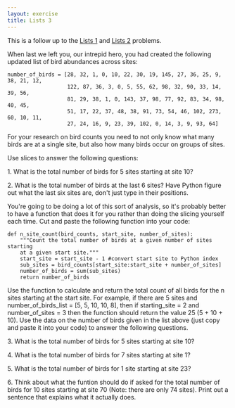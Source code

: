 ```yaml
---
layout: exercise
title: Lists 3
---
```


This is a follow up to the [Lists 1](/exercises/lists-1) and [Lists
2](/exercises/lists-2) problems.

When last we left you, our intrepid hero, you had created the following
updated list of bird abundances across sites:

```
number_of_birds = [28, 32, 1, 0, 10, 22, 30, 19, 145, 27, 36, 25, 9, 38, 21, 12,
                   122, 87, 36, 3, 0, 5, 55, 62, 98, 32, 90, 33, 14, 39, 56,
                   81, 29, 38, 1, 0, 143, 37, 98, 77, 92, 83, 34, 98, 40, 45,
                   51, 17, 22, 37, 48, 38, 91, 73, 54, 46, 102, 273, 60, 10, 11,
                   27, 24, 16, 9, 23, 39, 102, 0, 14, 3, 9, 93, 64]
```

For your research on bird counts you need to not only know what many
birds are at a single site, but also how many birds occur on groups of
sites.

Use slices to answer the following questions:

​1. What is the total number of birds for 5 sites starting at site 10?

​2. What is the total number of birds at the last 6 sites? Have Python
figure out what the last six sites are, don't just type in their
positions.

You're going to be doing a lot of this sort of analysis, so it's
probably better to have a function that does it for you rather than
doing the slicing yourself each time. Cut and paste the following
function into your code:

```
def n_site_count(bird_counts, start_site, number_of_sites):
    """Count the total number of birds at a given number of sites starting
    at a given start site."""
    start_site = start_site - 1 #convert start site to Python index
    sub_sites = bird_counts[start_site:start_site + number_of_sites]
    number_of_birds = sum(sub_sites)
    return number_of_birds
```

Use the function to calculate and return the total count of all birds
for the n sites starting at the start site. For example, if there are 5
sites and number\_of\_birds\_list = [5, 5, 10, 10, 8], then if
starting\_site = 2 and number\_of\_sites = 3 then the function should
return the value 25 (5 + 10 + 10). Use the data on the number of birds
given in the list above (just copy and paste it into your code) to
answer the following questions.

​3. What is the total number of birds for 5 sites starting at site 10?

​4. What is the total number of birds for 7 sites starting at site 1?

​5. What is the total number of birds for 1 site starting at site 23?

​6. Think about what the funtion should do if asked for the total number
of birds for 10 sites starting at site 70 (Note: there are only 74
sites). Print out a sentence that explains what it actually does.
